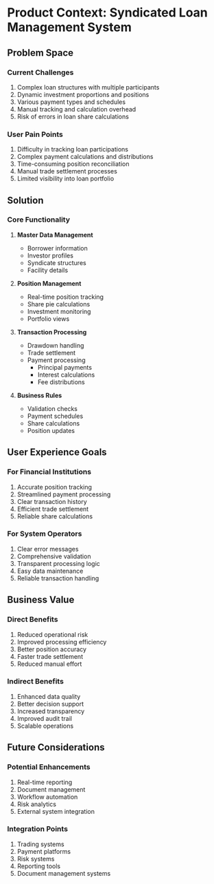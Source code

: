 # Product Context: Syndicated Loan Management System

## Problem Space

### Current Challenges
1. Complex loan structures with multiple participants
2. Dynamic investment proportions and positions
3. Various payment types and schedules
4. Manual tracking and calculation overhead
5. Risk of errors in loan share calculations

### User Pain Points
1. Difficulty in tracking loan participations
2. Complex payment calculations and distributions
3. Time-consuming position reconciliation
4. Manual trade settlement processes
5. Limited visibility into loan portfolio

## Solution

### Core Functionality
1. **Master Data Management**
   - Borrower information
   - Investor profiles
   - Syndicate structures
   - Facility details

2. **Position Management**
   - Real-time position tracking
   - Share pie calculations
   - Investment monitoring
   - Portfolio views

3. **Transaction Processing**
   - Drawdown handling
   - Trade settlement
   - Payment processing
     - Principal payments
     - Interest calculations
     - Fee distributions

4. **Business Rules**
   - Validation checks
   - Payment schedules
   - Share calculations
   - Position updates

## User Experience Goals

### For Financial Institutions
1. Accurate position tracking
2. Streamlined payment processing
3. Clear transaction history
4. Efficient trade settlement
5. Reliable share calculations

### For System Operators
1. Clear error messages
2. Comprehensive validation
3. Transparent processing logic
4. Easy data maintenance
5. Reliable transaction handling

## Business Value

### Direct Benefits
1. Reduced operational risk
2. Improved processing efficiency
3. Better position accuracy
4. Faster trade settlement
5. Reduced manual effort

### Indirect Benefits
1. Enhanced data quality
2. Better decision support
3. Increased transparency
4. Improved audit trail
5. Scalable operations

## Future Considerations

### Potential Enhancements
1. Real-time reporting
2. Document management
3. Workflow automation
4. Risk analytics
5. External system integration

### Integration Points
1. Trading systems
2. Payment platforms
3. Risk systems
4. Reporting tools
5. Document management systems
